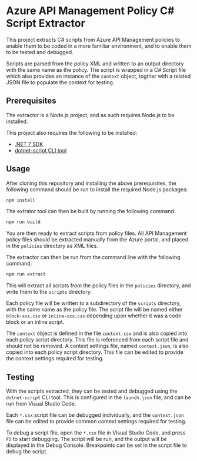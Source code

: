 # Azure API Management Policy C# Script Extractor

This project extracts C# scripts from Azure API Management policies to enable them to be coded in a more familiar environment, and to enable them to be tested and debugged.

Scripts are parsed from the policy XML and written to an output directory with the same name as the policy. The script is wrapped in a C# Script file which also provides an instance of the `context` object, togther with a related JSON file to populate the context for testing.

## Prerequisites

The extractor is a Node.js project, and as such requires Node.js to be installed.

This project also requires the following to be installed:
- [.NET 7 SDK](https://dotnet.microsoft.com/en-us/download/visual-studio-sdks)
- [dotnet-script CLI tool](https://github.com/dotnet-script/dotnet-script)

## Usage

After cloning this repository and installing the above prerequisites, the following command should be run to install the required Node.js packages:

```bash
npm install
```

The extrator tool can then be built by running the following command:

```bash
npm run build
```

You are then ready to extract scripts from policy files. All API Management policy files should be extracted manually from the Azure portal, and placed in the `policies` directory as XML files.

The extractor can then be run from the command line with the following command:

```bash
npm run extract
```

This will extract all scripts from the policy files in the `policies` directory, and write them to the `scripts` directory.

Each policy file will be written to a subdirectory of the `scripts` directory, with the same name as the policy file. The script file will be named either `block-xxx.csx` or `inline-xxx.csx` depending upon whether it was a code block or an inline script.

The `context` object is defined in the file `context.csx` and is also copied into each policy script directory. This file is referenced from each script file and should not be removed. A context settings file, named `context.json`, is also copied into each policy script directory. This file can be edited to provide the context settings required for testing.

## Testing

With the scripts extracted, they can be tested and debugged using the `dotnet-script` CLI tool. This is configured in the `launch.json` file, and can be run from Visual Studio Code.

Each `*.csx` script file can be debugged individually, and the `context.json` file can be edited to provide common context settings required for testing.

To debug a script file, open the `*.csx` file in Visual Studio Code, and press `F5` to start debugging. The script will be run, and the output will be displayed in the Debug Console. Breakpoints can be set in the script file to debug the script.